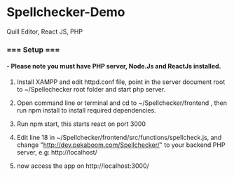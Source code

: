 # Spellchecker-Demo
Quill Editor, React JS, PHP

### === Setup ===

#### - Please note you must have PHP server, Node.Js and ReactJs installed.

1. Install XAMPP and edit httpd.conf file, point in the server document root to ~/Spellechecker root folder and start php server.

2. Open command line or terminal and cd to ~/Spellchecker/frontend , then run npm install to install required dependencies.

3. Run npm start, this starts react on port 3000

4. Edit line 18 in ~/Spellchecker/frontend/src/functions/spellcheck.js, and change "http://dev.pekaboom.com/Spellchecker/" to your backend PHP server, e.g: http://localhost/

5. now access the app on http://localhost:3000/

